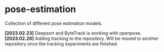 # pose-estimation
Collection of different pose estimation models.

**[2023.02.23]** Deepsort and ByteTrack is working with openpose.  
**[2023.02.20]** Adding tracking to the repository. Will be moved to another repository once the tracking experiments are finished.
